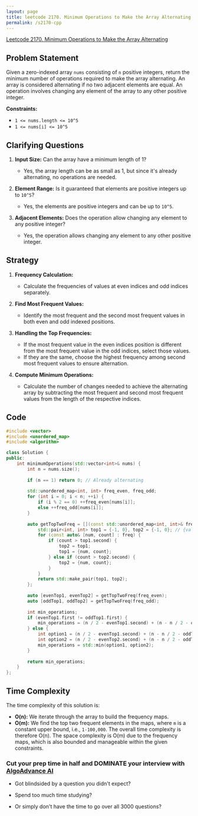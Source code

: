 ```yaml
---
layout: page
title: leetcode 2170. Minimum Operations to Make the Array Alternating
permalink: /s2170-cpp
---
```

[Leetcode 2170. Minimum Operations to Make the Array Alternating](https://algoadvance.github.io/algoadvance/l2170)
## Problem Statement
Given a zero-indexed array `nums` consisting of `n` positive integers, return the minimum number of operations required to make the array alternating. An array is considered alternating if no two adjacent elements are equal. An operation involves changing any element of the array to any other positive integer.

**Constraints:**
- `1 <= nums.length <= 10^5`
- `1 <= nums[i] <= 10^5`

## Clarifying Questions
1. **Input Size:** Can the array have a minimum length of 1?
    - Yes, the array length can be as small as 1, but since it's already alternating, no operations are needed.

2. **Element Range:** Is it guaranteed that elements are positive integers up to `10^5`?
    - Yes, the elements are positive integers and can be up to `10^5`.

3. **Adjacent Elements:** Does the operation allow changing any element to any positive integer?
    - Yes, the operation allows changing any element to any other positive integer.

## Strategy
1. **Frequency Calculation:**
   - Calculate the frequencies of values at even indices and odd indices separately.
   
2. **Find Most Frequent Values:**
   - Identify the most frequent and the second most frequent values in both even and odd indexed positions.
   
3. **Handling the Top Frequencies:**
   - If the most frequent value in the even indices position is different from the most frequent value in the odd indices, select those values.
   - If they are the same, choose the highest frequency among second most frequent values to ensure alternation.
   
4. **Compute Minimum Operations:**
   - Calculate the number of changes needed to achieve the alternating array by subtracting the most frequent and second most frequent values from the length of the respective indices.

## Code 

```cpp
#include <vector>
#include <unordered_map>
#include <algorithm>

class Solution {
public:
    int minimumOperations(std::vector<int>& nums) {
        int n = nums.size();
        
        if (n == 1) return 0; // Already alternating
        
        std::unordered_map<int, int> freq_even, freq_odd;
        for (int i = 0; i < n; ++i) {
            if (i % 2 == 0) ++freq_even[nums[i]];
            else ++freq_odd[nums[i]];
        }
        
        auto getTopTwoFreq = [](const std::unordered_map<int, int>& freq) {
            std::pair<int, int> top1 = {-1, 0}, top2 = {-1, 0}; // {value, count}
            for (const auto& [num, count] : freq) {
                if (count > top1.second) {
                    top2 = top1;
                    top1 = {num, count};
                } else if (count > top2.second) {
                    top2 = {num, count};
                }
            }
            return std::make_pair(top1, top2);
        };
        
        auto [evenTop1, evenTop2] = getTopTwoFreq(freq_even);
        auto [oddTop1, oddTop2] = getTopTwoFreq(freq_odd);
        
        int min_operations;
        if (evenTop1.first != oddTop1.first) {
            min_operations = (n / 2 - evenTop1.second) + (n - n / 2 - oddTop1.second);
        } else {
            int option1 = (n / 2 - evenTop1.second) + (n - n / 2 - oddTop2.second);
            int option2 = (n / 2 - evenTop2.second) + (n - n / 2 - oddTop1.second);
            min_operations = std::min(option1, option2);
        }
        
        return min_operations;
    }
};
```

## Time Complexity
The time complexity of this solution is:
- **O(n):** We iterate through the array to build the frequency maps.
- **O(m):** We find the top two frequent elements in the maps, where `m` is a constant upper bound, i.e., `1-100,000`.
The overall time complexity is therefore O(n). The space complexity is O(m) due to the frequency maps, which is also bounded and manageable within the given constraints.


### Cut your prep time in half and DOMINATE your interview with [AlgoAdvance AI](https://algoAdvance.com)

- Got blindsided by a question you didn't expect?

- Spend too much time studying?

- Or simply don't have the time to go over all 3000 questions?

